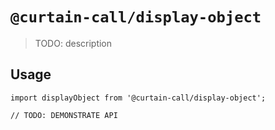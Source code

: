 # `@curtain-call/display-object`

> TODO: description

## Usage

```
import displayObject from '@curtain-call/display-object';

// TODO: DEMONSTRATE API
```
